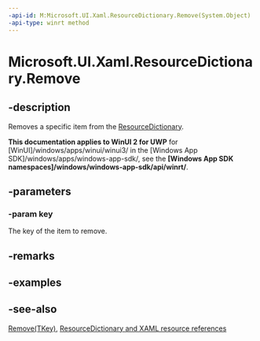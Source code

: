```yaml
---
-api-id: M:Microsoft.UI.Xaml.ResourceDictionary.Remove(System.Object)
-api-type: winrt method
---
```


<!-- Method syntax
public void Remove(System.Object key)
-->

# Microsoft.UI.Xaml.ResourceDictionary.Remove

## -description
Removes a specific item from the [ResourceDictionary](resourcedictionary.md).

**This documentation applies to WinUI 2 for UWP** for [WinUI]/windows/apps/winui/winui3/ in the [Windows App SDK]/windows/apps/windows-app-sdk/, see the **[Windows App SDK namespaces]/windows/windows-app-sdk/api/winrt/**.

## -parameters
### -param key
The key of the item to remove.

## -remarks

## -examples

## -see-also
[Remove(TKey)](/dotnet/api/system.collections.generic.idictionary-2.remove?view=dotnet-uwp-10.0&preserve-view=true), [ResourceDictionary and XAML resource references](/windows/uwp/controls-and-patterns/resourcedictionary-and-xaml-resource-references)
